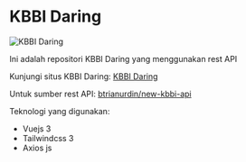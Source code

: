 # KBBI Daring

![KBBI Daring](/public/favicon.ico "KBBI Daring")

Ini adalah repositori KBBI Daring yang menggunakan rest API

Kunjungi situs KBBI Daring: [KBBI Daring](https://kbbidaring.netlify.app/)

Untuk sumber rest API: [btrianurdin/new-kbbi-api](https://github.com/btrianurdin/new-kbbi-api)

Teknologi yang digunakan:

* Vuejs 3
* Tailwindcss 3
* Axios js